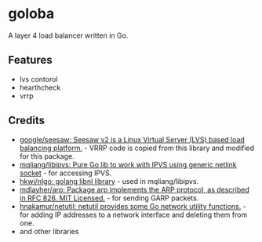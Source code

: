 # goloba

A layer 4 load balancer written in Go.

## Features

* lvs contorol 
* hearthcheck 
* vrrp 

## Credits

* [google/seesaw: Seesaw v2 is a Linux Virtual Server (LVS) based load balancing platform.](https://github.com/google/seesaw/) - VRRP code is copied from this library and modified for this package.
* [mqliang/libipvs: Pure Go lib to work with IPVS using generic netlink socket](https://github.com/mqliang/libipvs) - for accessing IPVS.
* [hkwi/nlgo: golang libnl library](https://github.com/hkwi/nlgo) - used in mqliang/libipvs.
* [mdlayher/arp: Package arp implements the ARP protocol, as described in RFC 826. MIT Licensed.](https://github.com/mdlayher/arp) - for sending GARP packets.
* [hnakamur/netutil: netutil provides some Go network utility functions.](https://github.com/hnakamur/netutil) - for adding IP addresses to a network interface and deleting them from one.
* and other libraries
